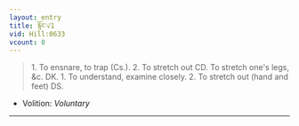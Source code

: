 ```yaml
---
layout: entry
title: རྙོང་√1
vid: Hill:0633
vcount: 0
---
```

> 1\. To ensnare, to trap (Cs\.)\. 2\. To stretch out CD\. To stretch one's legs, &c\. DK\. 1\. To understand, examine closely\. 2\. To stretch out (hand and feet) DS\.

* Volition: _Voluntary_

---

